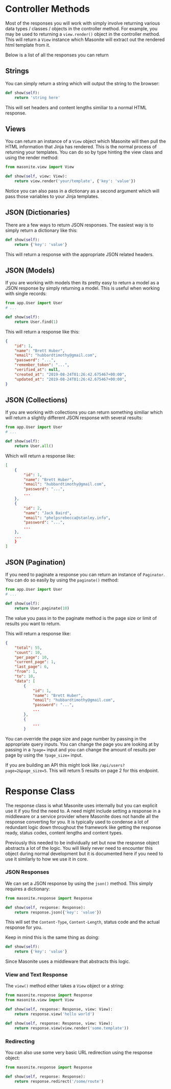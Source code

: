 
# Controller Methods

Most of the responses you will work with simply involve returning various data types / classes / objects in the controller method. For example, you may be used to returning a `view.render()` object in the controller method. This will return a `View` instance which Masonite will extract out the rendered html template from it.

Below is a list of all the responses you can return

## Strings

You can simply return a string which will output the string to the browser:

```python
def show(self):
    return 'string here'
```

This will set headers and content lengths similiar to a normal HTML response.

## Views

You can return an instance of a `View` object which Masonite will then pull the HTML information that Jinja has rendered. This is the normal process of returning your templates. You can do so by type hinting the view class and using the render method:

```python
from masonite.view import View

def show(self, view: View):
    return view.render('your/template', {'key': 'value'})
```

Notice you can also pass in a dictionary as a second argument which will pass those variables to your Jinja templates.

## JSON (Dictionaries)

There are a few ways to return JSON responses. The easiest way is to simply return a dictionary like this:

```python
def show(self):
    return {'key': 'value'}
```

This will return a response with the appropriate JSON related headers.

## JSON (Models)

If you are working with models then its pretty easy to return a model as a JSON response by simply returning a model. This is useful when working with single records:

```python
from app.User import User
# ...

def show(self):
    return User.find(1)
```

This will return a response like this:


```json
{
    "id": 1,
    "name": "Brett Huber",
    "email": "hubbardtimothy@gmail.com",
    "password": "...",
    "remember_token": "...",
    "verified_at": null,
    "created_at": "2019-08-24T01:26:42.675467+00:00",
    "updated_at": "2019-08-24T01:26:42.675467+00:00",
}
```

## JSON (Collections)

If you are working with collections you can return something similiar which will return a slightly different JSON response with several results:

```python
from app.User import User
# ...

def show(self):
    return User.all()
```

Which will return a response like:

```json
[
    {
        "id": 1,
        "name": "Brett Huber",
        "email": "hubbardtimothy@gmail.com",
        "password": "...",
        ...
    },
    {
        "id": 2,
        "name": "Jack Baird",
        "email": "phelpsrebecca@stanley.info",
        "password": "...",
        ...
    },
    ...
    }
]
```

## JSON (Pagination)

If you need to paginate a response you can return an instance of `Paginator`. You can do so easily by using the `paginate()` method:

```python
from app.User import User
# ...

def show(self):
    return User.paginate(10)
```

The value you pass in to the paginate method is the page size or limit of results you want to return.

This will return a response like:

```json
{
    "total": 55,
    "count": 10,
    "per_page": 10,
    "current_page": 1,
    "last_page": 6,
    "from": 1,
    "to": 10,
    "data": [
        {
            "id": 1,
            "name": "Brett Huber",
            "email": "hubbardtimothy@gmail.com",
            "password": "...",
            ...
        },
        {
            ...
        }
```

You can override the page size and page number by passing in the appropriate query inputs. You can change the page you are looking at by passing in a `?page=` input and you can change the amount of results per page by using the `?page_size=` input. 

If you are building an API this might look like `/api/users?page=2&page_size=5`. This will return 5 results on page 2 for this endpoint.



# Response Class

The response class is what Masonite uses internally but you can explicit use it if you find the need to. A need might include setting a response in a middleware or a service provider where Masonite does not handle all the response converting for you. It is typically used to condense a lot of redundant logic down throughout the framework like getting the response ready, status codes, content lengths and content types.

Previously this needed to be individually set but now the response object abstracts a lot of the logic. You will likely never need to encounter this object during normal development but it is documented here if you need to use it similarly to how we use it in core.

### JSON Responses

We can set a JSON response by using the `json()` method. This simply requires a dictionary:

```python
from masonite.response import Response

def show(self, response: Response):
    return response.json({'key': 'value'})
```

This will set the `Content-Type`, `Content-Length`, status code and the actual response for you.

Keep in mind this is the same thing as doing:

```python
def show(self):
    return {'key': 'value'}
```

Since Masonite uses a middleware that abstracts this logic.

### View and Text Response

The `view()` method either takes a `View` object or a string:

```python
from masonite.response import Response
from masonite.view import View

def show(self, response: Response, view: View):
    return response.view('hello world')

def show(self, response: Response, view: View):
    return response.view(view.render('some.template'))
```

### Redirecting

You can also use some very basic URL redirection using the response object:

```python
from masonite.response import Response

def show(self, response: Response):
    return response.redirect('/some/route')
```

